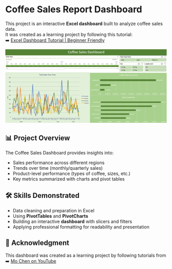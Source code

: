 # Coffee Sales Report Dashboard

This project is an interactive **Excel dashboard** built to analyze coffee sales data.  
It was created as a learning project by following this tutorial:  
➡️ [Excel Dashboard Tutorial | Beginner Friendly](https://www.youtube.com/watch?v=m13o5aqeCbM)  

![Coffee Sales Dashboard](Dashboard.png)

## 📊 Project Overview
The Coffee Sales Dashboard provides insights into:
- Sales performance across different regions  
- Trends over time (monthly/quarterly sales)  
- Product-level performance (types of coffee, sizes, etc.)  
- Key metrics summarized with charts and pivot tables  

## 🛠️ Skills Demonstrated
- Data cleaning and preparation in Excel  
- Using **PivotTables** and **PivotCharts**  
- Building an interactive **dashboard** with slicers and filters  
- Applying professional formatting for readability and presentation  

## 🔗 Acknowledgment
This dashboard was created as a learning project by following tutorials from  
➡️ [Mo Chen on YouTube](https://www.youtube.com/@mo-chen)  
